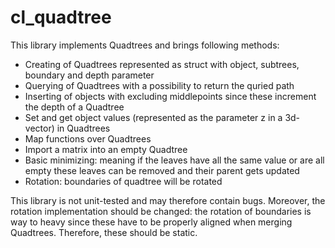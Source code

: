 cl_quadtree
===========

This library implements Quadtrees and brings following methods:

  * Creating of Quadtrees represented as struct with object, subtrees, boundary and depth parameter
  * Querying of Quadtrees with a possibility to return the quried path
  * Inserting of objects with excluding middlepoints since these increment the depth of a Quadtree
  * Set and get object values (represented as the parameter z in a 3d-vector) in Quadtrees
  * Map functions over Quadtrees
  * Import a matrix into an empty Quadtree
  * Basic minimizing: meaning if the leaves have all the same value or are all empty these leaves can be removed and their parent gets updated
  * Rotation: boundaries of quadtree will be rotated

This library is not unit-tested and may therefore contain bugs. Moreover, the rotation implementation should be changed: the rotation of boundaries is way to heavy since these have to be properly aligned when merging Quadtrees. Therefore, these should be static.
